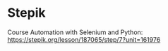 # Stepik
Course Automation with Selenium and Python:
https://stepik.org/lesson/187065/step/7?unit=161976
